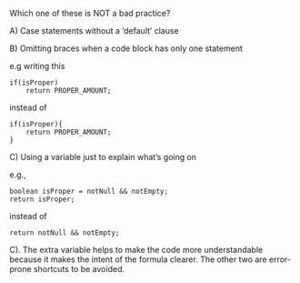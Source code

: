 <panel header=":lock::key: Which one of these is NOT a bad practice?">
<question>

Which one of these is NOT a bad practice?

A) Case statements without a ‘default’ clause

B) Omitting braces when a code block has only one statement

e.g writing this

```
if(isProper)
    return PROPER_AMOUNT;
```

instead of

```
if(isProper){
    return PROPER_AMOUNT;
}
```

C) Using a variable just to explain what’s going on

e.g.,

```
boolean isProper = notNull && notEmpty;
return isProper;
```

instead of

```
return notNull && notEmpty;
```

<div slot="answer">

C). The extra variable helps to make the code more understandable because it makes the intent of the formula clearer. The other two are error-prone shortcuts to be avoided.

</div>
</question>
</panel>
